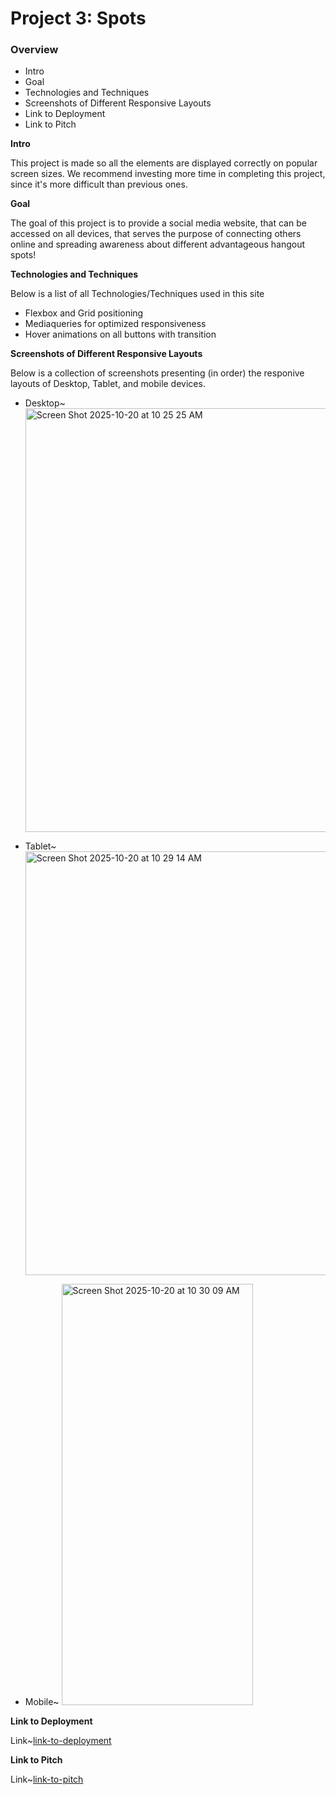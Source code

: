 # Project 3: Spots

### Overview  

* Intro  
* Goal  
* Technologies and Techniques
* Screenshots of Different Responsive Layouts
* Link to Deployment
* Link to Pitch
  
**Intro**
  
This project is made so all the elements are displayed correctly on popular screen sizes. We recommend investing more time in completing this project, since it's more difficult than previous ones.  
  
**Goal**  
  
The goal of this project is to provide a social media website, that can be accessed on all devices, that serves the purpose of connecting others online and spreading awareness about different advantageous hangout spots!
  
**Technologies and Techniques**  
  
Below is a list of all Technologies/Techniques used in this site

* Flexbox and Grid positioning
* Mediaqueries for optimized responsiveness
* Hover animations on all buttons with transition

**Screenshots of Different Responsive Layouts**

Below is a collection of screenshots presenting (in order) the responive layouts of Desktop, Tablet, and mobile devices.

* Desktop~ <img width="1099" height="678" alt="Screen Shot 2025-10-20 at 10 25 25 AM" src="https://github.com/user-attachments/assets/dcee626f-35da-45a1-916a-d14896e8198c" />

* Tablet~ <img width="985" height="678" alt="Screen Shot 2025-10-20 at 10 29 14 AM" src="https://github.com/user-attachments/assets/900b24f0-f38d-42d8-8f5b-2764da2759c5" />

* Mobile~ <img width="306" height="674" alt="Screen Shot 2025-10-20 at 10 30 09 AM" src="https://github.com/user-attachments/assets/000a6a0e-4b6d-4ed4-a661-f70359a83b0b" />

**Link to Deployment**

Link~[link-to-deployment](https://yournd.github.io/se_project_spots/)

**Link to Pitch**

Link~[link-to-pitch]([https://drive.google.com/file/d/1cjmBi4uh3GP8z0Otw-fiybt96rYdhPdG/view?usp=sharing](https://www.loom.com/share/ea9cbff0b9b149eaaf7f0de707baf016?sid=bc7bc172-ac65-4f24-99b3-aea376cc4f77))


